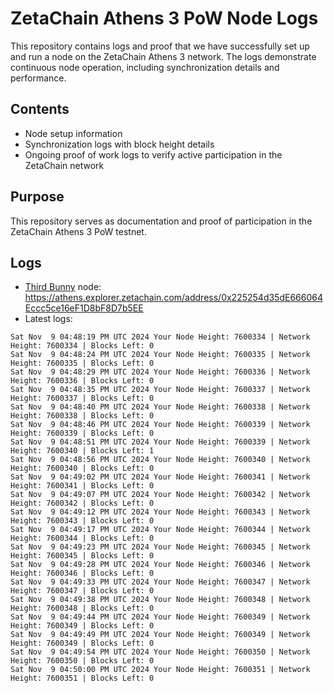 # ZetaChain Athens 3 PoW Node Logs
This repository contains logs and proof that we have successfully set up and run a node on the ZetaChain Athens 3 network. The logs demonstrate continuous node operation, including synchronization details and performance.

## Contents
- Node setup information
- Synchronization logs with block height details
- Ongoing proof of work logs to verify active participation in the ZetaChain network

## Purpose
This repository serves as documentation and proof of participation in the ZetaChain Athens 3 PoW testnet.

## Logs

- [Third Bunny](https://thirdbunny.xyz/) node: https://athens.explorer.zetachain.com/address/0x225254d35dE666064Eccc5ce16eF1D8bF8D7b5EE
- Latest logs:
```
Sat Nov  9 04:48:19 PM UTC 2024 Your Node Height: 7600334 | Network Height: 7600334 | Blocks Left: 0
Sat Nov  9 04:48:24 PM UTC 2024 Your Node Height: 7600335 | Network Height: 7600335 | Blocks Left: 0
Sat Nov  9 04:48:29 PM UTC 2024 Your Node Height: 7600336 | Network Height: 7600336 | Blocks Left: 0
Sat Nov  9 04:48:35 PM UTC 2024 Your Node Height: 7600337 | Network Height: 7600337 | Blocks Left: 0
Sat Nov  9 04:48:40 PM UTC 2024 Your Node Height: 7600338 | Network Height: 7600338 | Blocks Left: 0
Sat Nov  9 04:48:46 PM UTC 2024 Your Node Height: 7600339 | Network Height: 7600339 | Blocks Left: 0
Sat Nov  9 04:48:51 PM UTC 2024 Your Node Height: 7600339 | Network Height: 7600340 | Blocks Left: 1
Sat Nov  9 04:48:56 PM UTC 2024 Your Node Height: 7600340 | Network Height: 7600340 | Blocks Left: 0
Sat Nov  9 04:49:02 PM UTC 2024 Your Node Height: 7600341 | Network Height: 7600341 | Blocks Left: 0
Sat Nov  9 04:49:07 PM UTC 2024 Your Node Height: 7600342 | Network Height: 7600342 | Blocks Left: 0
Sat Nov  9 04:49:12 PM UTC 2024 Your Node Height: 7600343 | Network Height: 7600343 | Blocks Left: 0
Sat Nov  9 04:49:17 PM UTC 2024 Your Node Height: 7600344 | Network Height: 7600344 | Blocks Left: 0
Sat Nov  9 04:49:23 PM UTC 2024 Your Node Height: 7600345 | Network Height: 7600345 | Blocks Left: 0
Sat Nov  9 04:49:28 PM UTC 2024 Your Node Height: 7600346 | Network Height: 7600346 | Blocks Left: 0
Sat Nov  9 04:49:33 PM UTC 2024 Your Node Height: 7600347 | Network Height: 7600347 | Blocks Left: 0
Sat Nov  9 04:49:38 PM UTC 2024 Your Node Height: 7600348 | Network Height: 7600348 | Blocks Left: 0
Sat Nov  9 04:49:44 PM UTC 2024 Your Node Height: 7600349 | Network Height: 7600349 | Blocks Left: 0
Sat Nov  9 04:49:49 PM UTC 2024 Your Node Height: 7600349 | Network Height: 7600349 | Blocks Left: 0
Sat Nov  9 04:49:54 PM UTC 2024 Your Node Height: 7600350 | Network Height: 7600350 | Blocks Left: 0
Sat Nov  9 04:50:00 PM UTC 2024 Your Node Height: 7600351 | Network Height: 7600351 | Blocks Left: 0
```
